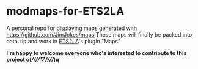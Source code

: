 # modmaps-for-ETS2LA
A personal repo for displaying maps generated with https://github.com/JimJokes/maps
These maps will finally be packed into data.zip and work in [ETS2LA](https://github.com/orgs/ETS2LA)'s plugin "Maps"

**I'm happy to welcome everyone who's interested to contribute to this project o(*////▽////*)q**
